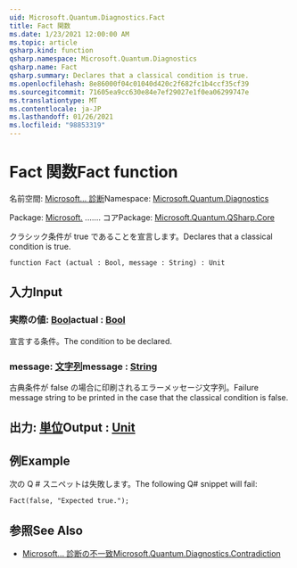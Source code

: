 ```yaml
---
uid: Microsoft.Quantum.Diagnostics.Fact
title: Fact 関数
ms.date: 1/23/2021 12:00:00 AM
ms.topic: article
qsharp.kind: function
qsharp.namespace: Microsoft.Quantum.Diagnostics
qsharp.name: Fact
qsharp.summary: Declares that a classical condition is true.
ms.openlocfilehash: 8e86000f04c01040d420c2f682fc1b4ccf35cf39
ms.sourcegitcommit: 71605ea9cc630e84e7ef29027e1f0ea06299747e
ms.translationtype: MT
ms.contentlocale: ja-JP
ms.lasthandoff: 01/26/2021
ms.locfileid: "98853319"
---
```

# <a name="fact-function"></a><span data-ttu-id="88a04-102">Fact 関数</span><span class="sxs-lookup"><span data-stu-id="88a04-102">Fact function</span></span>

<span data-ttu-id="88a04-103">名前空間: [Microsoft... 診断](xref:Microsoft.Quantum.Diagnostics)</span><span class="sxs-lookup"><span data-stu-id="88a04-103">Namespace: [Microsoft.Quantum.Diagnostics](xref:Microsoft.Quantum.Diagnostics)</span></span>

<span data-ttu-id="88a04-104">Package: [Microsoft.](https://nuget.org/packages/Microsoft.Quantum.QSharp.Core) ....... コア</span><span class="sxs-lookup"><span data-stu-id="88a04-104">Package: [Microsoft.Quantum.QSharp.Core](https://nuget.org/packages/Microsoft.Quantum.QSharp.Core)</span></span>


<span data-ttu-id="88a04-105">クラシック条件が true であることを宣言します。</span><span class="sxs-lookup"><span data-stu-id="88a04-105">Declares that a classical condition is true.</span></span>

```qsharp
function Fact (actual : Bool, message : String) : Unit
```


## <a name="input"></a><span data-ttu-id="88a04-106">入力</span><span class="sxs-lookup"><span data-stu-id="88a04-106">Input</span></span>

### <a name="actual--bool"></a><span data-ttu-id="88a04-107">実際の値: [Bool](xref:microsoft.quantum.lang-ref.bool)</span><span class="sxs-lookup"><span data-stu-id="88a04-107">actual : [Bool](xref:microsoft.quantum.lang-ref.bool)</span></span>

<span data-ttu-id="88a04-108">宣言する条件。</span><span class="sxs-lookup"><span data-stu-id="88a04-108">The condition to be declared.</span></span>


### <a name="message--string"></a><span data-ttu-id="88a04-109">message: [文字列](xref:microsoft.quantum.lang-ref.string)</span><span class="sxs-lookup"><span data-stu-id="88a04-109">message : [String](xref:microsoft.quantum.lang-ref.string)</span></span>

<span data-ttu-id="88a04-110">古典条件が false の場合に印刷されるエラーメッセージ文字列。</span><span class="sxs-lookup"><span data-stu-id="88a04-110">Failure message string to be printed in the case that the classical condition is false.</span></span>



## <a name="output--unit"></a><span data-ttu-id="88a04-111">出力: [単位](xref:microsoft.quantum.lang-ref.unit)</span><span class="sxs-lookup"><span data-stu-id="88a04-111">Output : [Unit](xref:microsoft.quantum.lang-ref.unit)</span></span>



## <a name="example"></a><span data-ttu-id="88a04-112">例</span><span class="sxs-lookup"><span data-stu-id="88a04-112">Example</span></span>

<span data-ttu-id="88a04-113">次の Q # スニペットは失敗します。</span><span class="sxs-lookup"><span data-stu-id="88a04-113">The following Q# snippet will fail:</span></span>

```qsharp
Fact(false, "Expected true.");
```

## <a name="see-also"></a><span data-ttu-id="88a04-114">参照</span><span class="sxs-lookup"><span data-stu-id="88a04-114">See Also</span></span>

- [<span data-ttu-id="88a04-115">Microsoft... 診断の不一致</span><span class="sxs-lookup"><span data-stu-id="88a04-115">Microsoft.Quantum.Diagnostics.Contradiction</span></span>](xref:Microsoft.Quantum.Diagnostics.Contradiction)